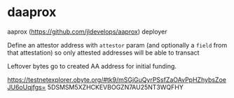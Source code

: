 # daaprox
aaprox (https://github.com/jldevelops/aaprox) deployer

Define an attestor address with `attestor` param (and optionally a `field` from that attestation) so only attested addresses will be able to transact

Leftover bytes go to created AA address for initial funding.

https://testnetexplorer.obyte.org/#tk9/mSGjGuQyrPSsfZaOAvPpHZhybsZoeJU6oUqjfgs=
5DSMSM5XZHCKEVBOGZN7AU25NT3WQFHY
